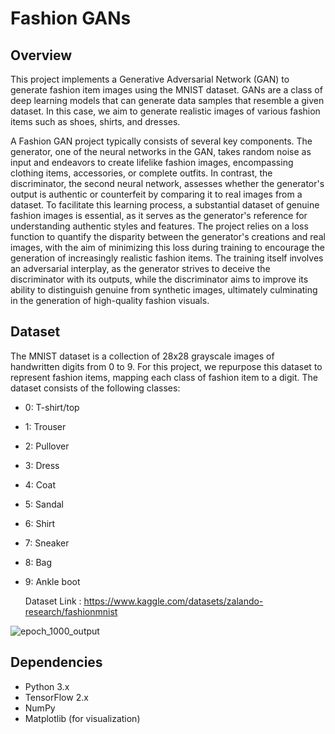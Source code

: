 # Fashion GANs

## Overview

This project implements a Generative Adversarial Network (GAN) to generate fashion item images using the MNIST dataset. GANs are a class of deep learning models that can generate data samples that resemble a given dataset. In this case, we aim to generate realistic images of various fashion items such as shoes, shirts, and dresses.

A Fashion GAN project typically consists of several key components. The generator, one of the neural networks in the GAN, takes random noise as input and endeavors to create lifelike fashion images, encompassing clothing items, accessories, or complete outfits. In contrast, the discriminator, the second neural network, assesses whether the generator's output is authentic or counterfeit by comparing it to real images from a dataset. To facilitate this learning process, a substantial dataset of genuine fashion images is essential, as it serves as the generator's reference for understanding authentic styles and features. The project relies on a loss function to quantify the disparity between the generator's creations and real images, with the aim of minimizing this loss during training to encourage the generation of increasingly realistic fashion items. The training itself involves an adversarial interplay, as the generator strives to deceive the discriminator with its outputs, while the discriminator aims to improve its ability to distinguish genuine from synthetic images, ultimately culminating in the generation of high-quality fashion visuals.

## Dataset

The MNIST dataset is a collection of 28x28 grayscale images of handwritten digits from 0 to 9. For this project, we repurpose this dataset to represent fashion items, mapping each class of fashion item to a digit. The dataset consists of the following classes:
- 0: T-shirt/top
- 1: Trouser
- 2: Pullover
- 3: Dress
- 4: Coat
- 5: Sandal
- 6: Shirt
- 7: Sneaker
- 8: Bag
- 9: Ankle boot

  Dataset Link : https://www.kaggle.com/datasets/zalando-research/fashionmnist


![epoch_1000_output](https://github.com/ghananjani/FashionFusion-Creating-Styles-with-GANs/assets/88573690/4011cee5-4fe1-4e8d-a591-cf239b4b6292)

## Dependencies

- Python 3.x
- TensorFlow 2.x
- NumPy
- Matplotlib (for visualization)
